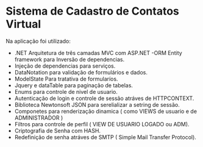 # Sistema de Cadastro de Contatos Virtual

Na aplicação foi utilizado: 

- .NET Arquitetura de três camadas MVC com ASP.NET
-ORM Entity framework para Inversão de dependencias.
- Injeção de dependencias para serviços.
- DataNotation para validação de formulários e dados.
- ModelState Para tratativa de formularíos.
- Jquery e dataTable para paginação de tabelas.
- Enums para controle de nivel de usuario.
- Autenticação de login e controle de sessão atráves de HTTPCONTEXT.
- Biblioteca Newtonsoft JSON para serelializar a setring de sessão.
- Componetes para renderização dinamica ( como VIEWS de usuario e de ADMINISTRADOR )
- Filtros para controle de perfil ( VIEW DE USUARIO LOGADO ou ADM).
- Criptografia de Senha com HASH.
- Redefinição de senha atráves de SMTP ( Simple Mail Transfer Protocol).
